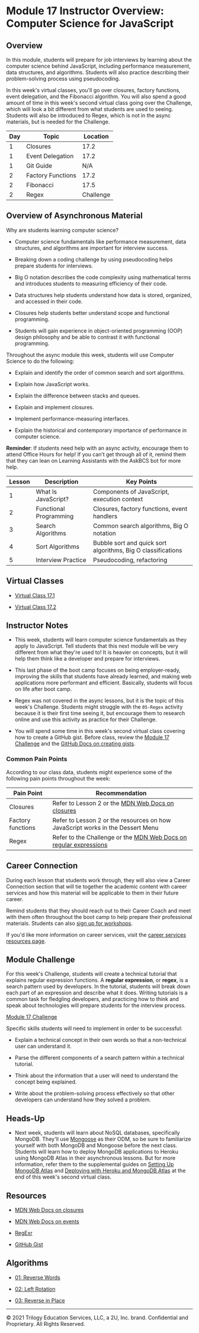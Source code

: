 # Module 17 Instructor Overview: Computer Science for JavaScript

## Overview

In this module, students will prepare for job interviews by learning about the computer science behind JavaScript, including performance measurement, data structures, and algorithms. Students will also practice describing their problem-solving process using pseudocoding.

In this week's virtual classes, you'll go over closures, factory functions, event delegation, and the Fibonacci algorithm. You will also spend a good amount of time in this week's second virtual class going over the Challenge, which will look a bit different from what students are used to seeing. Students will also be introduced to Regex, which is not in the async materials, but is needed for the Challenge.

| Day  | Topic              | Location     |
| ---  | ---                | ---          |
| 1    | Closures           | 17.2         |
| 1    | Event Delegation   | 17.2         |
| 1    | Git Guide          | N/A          |
| 2    | Factory Functions  | 17.2         |
| 2    | Fibonacci          | 17.5         |
| 2    | Regex              | Challenge    |

## Overview of Asynchronous Material 

Why are students learning computer science?

* Computer science fundamentals like performance measurement, data structures, and algorithms are important for interview success.

* Breaking down a coding challenge by using pseudocoding helps prepare students for interviews.

* Big O notation describes the code complexity using mathematical terms and introduces students to measuring efficiency of their code.

* Data structures help students understand how data is stored, organized, and accessed in their code.

* Closures help students better understand scope and functional programming.

* Students will gain experience in object-oriented programming (OOP) design philosophy and be able to contrast it with functional programming.

Throughout the async module this week, students will use Computer Science to do the following:

* Explain and identify the order of common search and sort algorithms.

* Explain how JavaScript works.

* Explain the difference between stacks and queues.

* Explain and implement closures.

* Implement performance-measuring interfaces.

* Explain the historical and contemporary importance of performance in computer science.

**Reminder**: If students need help with an async activity, encourage them to attend Office Hours for help! If you can’t get through all of it, remind them that they can lean on Learning Assistants with the AskBCS bot for more help.

| Lesson           | Description            | Key Points                                                   |
| ---              | ---                    | ---                                                          |
| 1                | What Is JavaScript?    | Components of JavaScript, execution context                  |
| 2                | Functional Programming | Closures, factory functions, event handlers                  |
| 3                | Search Algorithms      | Common search algorithms, Big O notation                     |
| 4                | Sort Algorithms        | Bubble sort and quick sort algorithms, Big O classifications |
| 5                | Interview Practice     | Pseudocoding, refactoring                                    |

## Virtual Classes

* [Virtual Class 17.1](./17.1-REQUIRED.md)

* [Virtual Class 17.2](./17.2-REQUIRED.md)

## Instructor Notes

* This week, students will learn computer science fundamentals as they apply to JavaScript. Tell students that this next module will be very different from what they're used to! It is heavier on concepts, but it will help them think like a developer and prepare for interviews. 

* This last phase of the boot camp focuses on being employer-ready, improving the skills that students have already learned, and making web applications more performant and efficient. Basically, students will focus on life after boot camp.

* Regex was not covered in the async lessons, but it is the topic of this week's Challenge. Students might struggle with the `05-Regex` activity because it is their first time seeing it, but encourage them to research online and use this activity as practice for their Challenge.

* You will spend some time in this week's second virtual class covering how to create a GitHub gist. Before class, review the [Module 17 Challenge](../../01-Class-Content/17-CS/02-Challenge) and the [GitHub Docs on creating gists](https://help.github.com/en/github/writing-on-github/creating-gists).


### Common Pain Points

According to our class data, students might experience some of the following pain points throughout the week:

| Pain Point                            | Recommendation                                                                                                                                        |
| ---                                   | ---                                                                                                                                                   |
| Closures                              | Refer to Lesson 2 or the [MDN Web Docs on closures](https://developer.mozilla.org/en-US/docs/Web/JavaScript/Closures)                                 |
| Factory functions                     | Refer to Lesson 2 or the resources on how JavaScript works in the Dessert Menu                                                                        |
| Regex                                 | Refer to the Challenge or the [MDN Web Docs on regular expressions](https://developer.mozilla.org/en-US/docs/Web/JavaScript/Guide/Regular_Expressions)|

## Career Connection

During each lesson that students work through, they will also view a Career Connection section that will tie together the academic content with career services and how this material will be applicable to them in their future career.

Remind students that they should reach out to their Career Coach and meet with them often throughout the boot camp to help prepare their professional materials. Students can also [sign up for workshops](https://careernetwork.2u.com/?utm_medium=Academics&utm_source=boot_camp).

If you'd like more information on career services, visit the [career services resources page](https://careernetwork.2u.com/?utm_medium=Academics&utm_source=boot_camp).

## Module Challenge

For this week's Challenge, students will create a technical tutorial that explains regular expression functions. A **regular expression**, or **regex**, is a search pattern used by developers. In the tutorial, students will break down each part of an expression and describe what it does. Writing tutorials is a common task for fledgling developers, and practicing how to think and speak about technologies will prepare students for the interview process.

[Module 17 Challenge](../../01-Class-Content/17-CS/02-Challenge)

Specific skills students will need to implement in order to be successful:

* Explain a technical concept in their own words so that a non-technical user can understand it.

* Parse the different components of a search pattern within a technical tutorial.

* Think about the information that a user will need to understand the concept being explained.

* Write about the problem-solving process effectively so that other developers can understand how they solved a problem.

## Heads-Up

* Next week, students will learn about NoSQL databases, specifically MongoDB. They'll use [Mongoose](https://mongoosejs.com/docs/) as their ODM, so be sure to familiarize yourself with both MongoDB and Mongoose before the next class. Students will learn how to deploy MongoDB applications to Heroku using MongoDB Atlas in their asynchronous lessons. But for more information, refer them to the supplemental guides on [Setting Up MongoDB Atlas](../../01-Class-Content/18-NoSQL/04-Supplemental/MongoAtlas-Setup.md) and [Deploying with Heroku and MongoDB Atlas](../../01-Class-Content/18-NoSQL/04-Supplemental/MongoAtlas-Deploy.md) at the end of this week's second virtual class.

## Resources

* [MDN Web Docs on closures](https://developer.mozilla.org/en-US/docs/Web/JavaScript/Closures)

* [MDN Web Docs on events](https://developer.mozilla.org/en-US/docs/Learn/JavaScript/Building_blocks/Events)

* [RegExr](https://regexr.com/)

* [GitHub Gist](https://gist.github.com/)

## Algorithms

* [01: Reverse Words](../../01-Class-Content/17-CS/03-Algorithms/01-reverse-no-built-in)

* [02: Left Rotation](../../01-Class-Content/17-CS/03-Algorithms/02-left-rotation)

* [03: Reverse in Place](../../01-Class-Content/17-CS/03-Algorithms/03-reverse-in-place)

---
© 2021 Trilogy Education Services, LLC, a 2U, Inc. brand.  Confidential and Proprietary.  All Rights Reserved.

